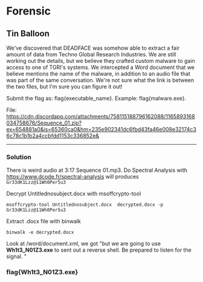# Forensic

## Tin Balloon

We've discovered that DEADFACE was somehow able to extract a fair amount of data from Techno Global Research Industries. We are still working out the details, but we believe they crafted custom malware to gain access to one of TGRI's systems. We intercepted a Word document that we believe mentions the name of the malware, in addition to an audio file that was part of the same conversation. We're not sure what the link is between the two files, but I'm sure you can figure it out!

Submit the flag as: flag{executable_name}. Example: flag{malware.exe}.


File: https://cdn.discordapp.com/attachments/758115188796162088/1165893168034758676/Sequence_01.zip?ex=654881a0&is=65360ca0&hm=235e902341dc6fbd43fa46e008e32174c36c78c1b1b2a4ccbfdd1153c336852e&


---

### Solution


There is weird audio at 3:17 Sequence 01.mp3. Do Spectral Analysis with https://www.dcode.fr/spectral-analysis will produces `Gr33dK1Lzz@11Wh0Per5u3`

Decrypt Untitlednosubject.docx with msoffcrypto-tool

`msoffcrypto-tool Untitlednosubject.docx  decrypted.docx -p Gr33dK1Lzz@11Wh0Per5u3`


Extract .docx file with binwalk

`binwalk -e decrypted.docx `

Look at /word/document.xml, we got "but we are going to use **Wh1t3_N01Z3.exe** to sent out a reverse shell. Be prepared to listen for the signal. "

### flag{Wh1t3_N01Z3.exe}
